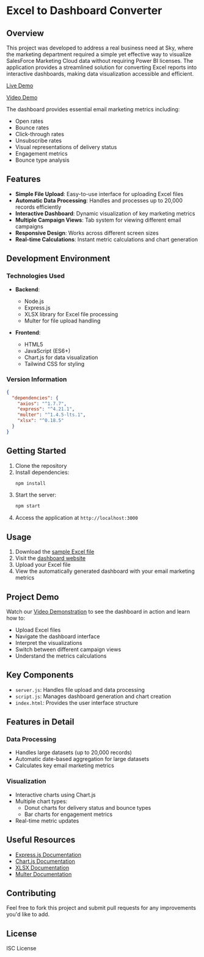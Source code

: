 # Excel to Dashboard Converter

## Overview

This project was developed to address a real business need at Sky, where the marketing department required a simple yet effective way to visualize SalesForce Marketing Cloud data without requiring Power BI licenses. The application provides a streamlined solution for converting Excel reports into interactive dashboards, making data visualization accessible and efficient.

[Live Demo](https://fromexcel-dashboard.onrender.com/)

[Video Demo](https://youtu.be/dV9bPVBVF0Q)

The dashboard provides essential email marketing metrics including:
- Open rates
- Bounce rates
- Click-through rates
- Unsubscribe rates
- Visual representations of delivery status
- Engagement metrics
- Bounce type analysis

## Features

- **Simple File Upload**: Easy-to-use interface for uploading Excel files
- **Automatic Data Processing**: Handles and processes up to 20,000 records efficiently
- **Interactive Dashboard**: Dynamic visualization of key marketing metrics
- **Multiple Campaign Views**: Tab system for viewing different email campaigns
- **Responsive Design**: Works across different screen sizes
- **Real-time Calculations**: Instant metric calculations and chart generation

## Development Environment

### Technologies Used
- **Backend**:
  - Node.js
  - Express.js
  - XLSX library for Excel file processing
  - Multer for file upload handling

- **Frontend**:
  - HTML5
  - JavaScript (ES6+)
  - Chart.js for data visualization
  - Tailwind CSS for styling

### Version Information
```json
{
  "dependencies": {
    "axios": "^1.7.7",
    "express": "^4.21.1",
    "multer": "^1.4.5-lts.1",
    "xlsx": "^0.18.5"
  }
}
```

## Getting Started

1. Clone the repository
2. Install dependencies:
   ```bash
   npm install
   ```
3. Start the server:
   ```bash
   npm start
   ```
4. Access the application at `http://localhost:3000`

## Usage

1. Download the [sample Excel file](https://docs.google.com/spreadsheets/d/19rb8n3YAv5v1-oJMSWLVUK815kOZwRWad70aga6_6dk/edit?usp=sharing)
2. Visit the [dashboard website](https://fromexcel-dashboard.onrender.com/)
3. Upload your Excel file
4. View the automatically generated dashboard with your email marketing metrics

## Project Demo

Watch our [Video Demonstration](https://youtu.be/dV9bPVBVF0Q) to see the dashboard in action and learn how to:
- Upload Excel files
- Navigate the dashboard interface
- Interpret the visualizations
- Switch between different campaign views
- Understand the metrics calculations

## Key Components

- `server.js`: Handles file upload and data processing
- `script.js`: Manages dashboard generation and chart creation
- `index.html`: Provides the user interface structure

## Features in Detail

### Data Processing
- Handles large datasets (up to 20,000 records)
- Automatic date-based aggregation for large datasets
- Calculates key email marketing metrics

### Visualization
- Interactive charts using Chart.js
- Multiple chart types:
  - Donut charts for delivery status and bounce types
  - Bar charts for engagement metrics
- Real-time metric updates

## Useful Resources

- [Express.js Documentation](https://expressjs.com/)
- [Chart.js Documentation](https://www.chartjs.org/docs/latest/)
- [XLSX Documentation](https://docs.sheetjs.com/)
- [Multer Documentation](https://github.com/expressjs/multer)

## Contributing

Feel free to fork this project and submit pull requests for any improvements you'd like to add.

## License

ISC License
